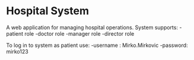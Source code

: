 # Hospital System

A web application for managing hospital operations.
System supports:
-patient role
-doctor role
-manager role
-director role

To log in to system as patient use: 
-username : Mirko.Mirkovic
-password: mirko123

